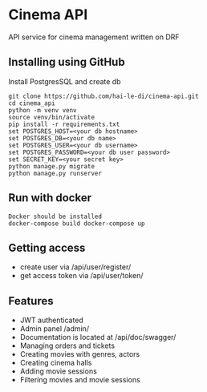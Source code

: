 # Cinema API

API service for cinema management written on DRF

## Installing using GitHub

Install PostgresSQL and create db

```
git clone https://github.com/hai-le-di/cinema-api.git
cd cinema_api
python -m venv venv
source venv/bin/activate
pip install -r requirements.txt
set POSTGRES_HOST=<your db hostname>
set POSTGRES_DB=<your db name>
set POSTGRES_USER=<your db username>
set POSTGRES_PASSWORD=<your db user password>
set SECRET_KEY=<your secret key>
python manage.py migrate
python manage.py runserver
```

## Run with docker

```
Docker should be installed
docker-compose build docker-compose up
```

## Getting access

* create user via /api/user/register/
* get access token via /api/user/token/


## Features

* JWT authenticated
* Admin panel /admin/
* Documentation is located at /api/doc/swagger/
* Managing orders and tickets
* Creating movies with genres, actors
* Creating cinema halls
* Adding movie sessions
* Filtering movies and movie sessions

